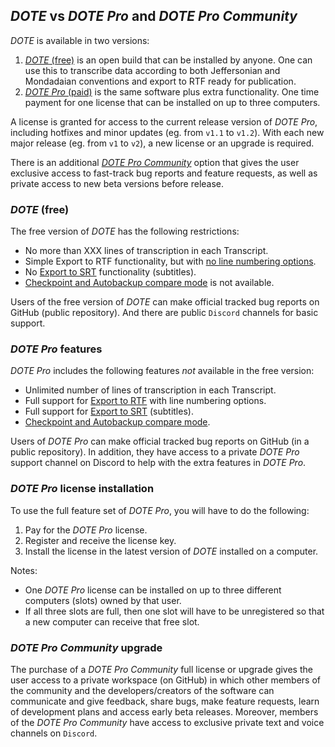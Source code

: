 ## _DOTE_ vs _DOTE Pro_ and _DOTE Pro Community_

_DOTE_ is available in two versions:

1. [_DOTE_ (free)](#free) is an open build that can be installed by anyone.
One can use this to transcribe data according to both Jeffersonian and Mondadaian conventions and export to RTF ready for publication.
1. [_DOTE Pro_ (paid)](#pro) is the same software plus extra functionality.
One time payment for one license that can be installed on up to three computers.

A license is granted for access to the current release version of _DOTE Pro_, including hotfixes and minor updates (eg. from `v1.1` to `v1.2`).
With each new major release (eg. from `v1` to `v2`), a new license or an upgrade is required.

There is an additional [_DOTE Pro Community_](#community) option that gives the user exclusive access to fast-track bug reports and feature requests, as well as private access to new beta versions before release.

### _DOTE_ (free) <a id='free'></a>

The free version of _DOTE_ has the following restrictions:

- No more than XXX lines of transcription in each Transcript.
- Simple Export to RTF functionality, but with [no line numbering options](export.md#lines).
- No [Export to SRT](export.md#srt) functionality (subtitles).
- [Checkpoint and Autobackup compare mode](versioncontrol.md#compare) is not available.

Users of the free version of _DOTE_ can make official tracked bug reports on GitHub (public repository).
And there are public `Discord` channels for basic support.

### _DOTE Pro_ features <a id='pro'></a>

_DOTE Pro_ includes the following features _not_ available in the free version:

- Unlimited number of lines of transcription in each Transcript.
- Full support for [Export to RTF](export.md#lines) with line numbering options.
- Full support for [Export to SRT](export.md#srt) (subtitles).
- [Checkpoint and Autobackup compare mode](versioncontrol.md#compare).

Users of _DOTE Pro_ can make official tracked bug reports on GitHub (in a public repository).
In addition, they have access to a private _DOTE Pro_ support channel on Discord to help with the extra features in _DOTE Pro_.

### _DOTE Pro_ license installation <a id='license'></a>

To use the full feature set of _DOTE Pro_, you will have to do the following:

1. Pay for the _DOTE Pro_ license.
1. Register and receive the license key.
1. Install the license in the latest version of _DOTE_ installed on a computer.

Notes:

- One _DOTE Pro_ license can be installed on up to three different computers (slots) owned by that user.
- If all three slots are full, then one slot will have to be unregistered so that a new computer can receive that free slot.

### _DOTE Pro Community_ upgrade <a id='community'></a>

The purchase of a _DOTE Pro Community_ full license or upgrade gives the user access to a private workspace (on GitHub) in which other members of the community and the developers/creators of the software can communicate and give feedback, share bugs, make feature requests, learn of development plans and access early beta releases.
Moreover, members of the _DOTE Pro Community_ have access to exclusive private text and voice channels on `Discord`.
